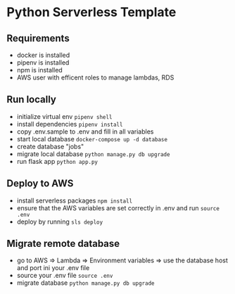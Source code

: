 # Python Serverless Template

## Requirements
- docker is installed
- pipenv is installed
- npm is installed
- AWS user with efficent roles to manage lambdas, RDS

## Run locally
- initialize virtual env ```pipenv shell```
- install dependencies ```pipenv install```
- copy .env.sample to .env and fill in all variables
- start local database ```docker-compose up -d database```
- create database "jobs"
- migrate local database ```python manage.py db upgrade```
- run flask app ```python app.py```

## Deploy to AWS
- install serverless packages ```npm install```
- ensure that the AWS variables are set correctly in .env and run ```source .env```
- deploy by running ```sls deploy```

## Migrate remote database
- go to AWS => Lambda => Environment variables => use the database host and port ini your .env file
- source your .env file ```source .env```
- migrate database ```python manage.py db upgrade```